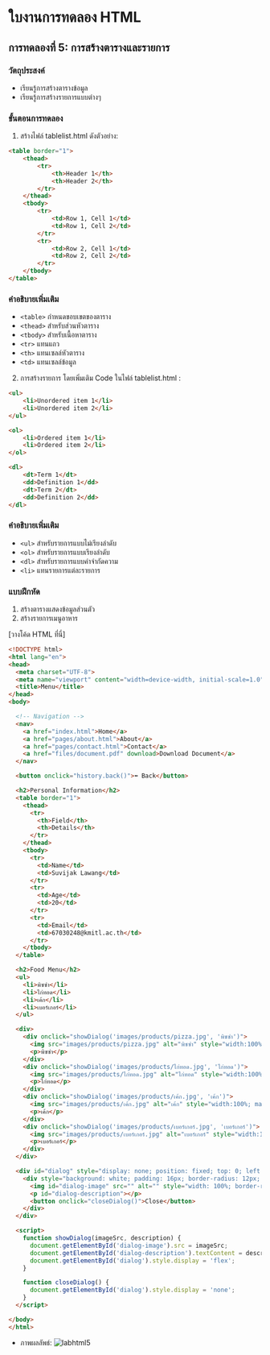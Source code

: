 # ใบงานการทดลอง HTML

## การทดลองที่ 5: การสร้างตารางและรายการ
### วัตถุประสงค์
- เรียนรู้การสร้างตารางข้อมูล
- เรียนรู้การสร้างรายการแบบต่างๆ

### ขั้นตอนการทดลอง
1. สร้างไฟล์ tablelist.html ดังตัวอย่าง:
```html
<table border="1">
    <thead>
        <tr>
            <th>Header 1</th>
            <th>Header 2</th>
        </tr>
    </thead>
    <tbody>
        <tr>
            <td>Row 1, Cell 1</td>
            <td>Row 1, Cell 2</td>
        </tr>
        <tr>
            <td>Row 2, Cell 1</td>
            <td>Row 2, Cell 2</td>
        </tr>
    </tbody>
</table>
```

### คำอธิบายเพิ่มเติม
- `<table>` กำหนดขอบเขตของตาราง
- `<thead>` สำหรับส่วนหัวตาราง
- `<tbody>` สำหรับเนื้อหาตาราง
- `<tr>` แทนแถว
- `<th>` แทนเซลล์หัวตาราง
- `<td>` แทนเซลล์ข้อมูล

2. การสร้างรายการ โดยเพิ่มเติม Code ในไฟล์ tablelist.html :
```html
<ul>
    <li>Unordered item 1</li>
    <li>Unordered item 2</li>
</ul>

<ol>
    <li>Ordered item 1</li>
    <li>Ordered item 2</li>
</ol>

<dl>
    <dt>Term 1</dt>
    <dd>Definition 1</dd>
    <dt>Term 2</dt>
    <dd>Definition 2</dd>
</dl>
```

### คำอธิบายเพิ่มเติม
- `<ul>` สำหรับรายการแบบไม่เรียงลำดับ
- `<ol>` สำหรับรายการแบบเรียงลำดับ
- `<dl>` สำหรับรายการแบบคำจำกัดความ
- `<li>` แทนรายการแต่ละรายการ

### แบบฝึกหัด
1. สร้างตารางแสดงข้อมูลส่วนตัว
2. สร้างรายการเมนูอาหาร

[วางโค้ด HTML ที่นี่]
```html
<!DOCTYPE html>
<html lang="en">
<head>
  <meta charset="UTF-8">
  <meta name="viewport" content="width=device-width, initial-scale=1.0">
  <title>Menu</title>
</head>
<body>

  <!-- Navigation -->
  <nav>
    <a href="index.html">Home</a>
    <a href="pages/about.html">About</a>
    <a href="pages/contact.html">Contact</a>
    <a href="files/document.pdf" download>Download Document</a>
  </nav>

  <button onclick="history.back()">⬅ Back</button>

  <h2>Personal Information</h2>
  <table border="1">
    <thead>
      <tr>
        <th>Field</th>
        <th>Details</th>
      </tr>
    </thead>
    <tbody>
      <tr>
        <td>Name</td>
        <td>Suvijak Lawang</td>
      </tr>
      <tr>
        <td>Age</td>
        <td>20</td>
      </tr>
      <tr>
        <td>Email</td>
        <td>67030248@kmitl.ac.th</td>
      </tr>
    </tbody>
  </table>

  <h2>Food Menu</h2>
  <ul>
    <li>พิซซ่า</li>
    <li>ไก่ทอด</li>
    <li>เค้ก</li>
    <li>เบอร์เกอร์</li>
  </ul>

  <div>
    <div onclick="showDialog('images/products/pizza.jpg', 'พิซซ่า')">
      <img src="images/products/pizza.jpg" alt="พิซซ่า" style="width:100%; max-width:250px; height:auto;">
      <p>พิซซ่า</p>
    </div>
    <div onclick="showDialog('images/products/ไก่ทอด.jpg', 'ไก่ทอด')">
      <img src="images/products/ไก่ทอด.jpg" alt="ไก่ทอด" style="width:100%; max-width:250px; height:auto;">
      <p>ไก่ทอด</p>
    </div>
    <div onclick="showDialog('images/products/เค้ก.jpg', 'เค้ก')">
      <img src="images/products/เค้ก.jpg" alt="เค้ก" style="width:100%; max-width:250px; height:auto;">
      <p>เค้ก</p>
    </div>
    <div onclick="showDialog('images/products/เบอร์เกอร์.jpg', 'เบอร์เกอร์')">
      <img src="images/products/เบอร์เกอร์.jpg" alt="เบอร์เกอร์" style="width:100%; max-width:250px; height:auto;">
      <p>เบอร์เกอร์</p>
    </div>
  </div>

  <div id="dialog" style="display: none; position: fixed; top: 0; left: 0; width: 100%; height: 100%; background: rgba(0, 0, 0, 0.8); display: flex; align-items: center; justify-content: center;">
    <div style="background: white; padding: 16px; border-radius: 12px; max-width: 600px; text-align: center;">
      <img id="dialog-image" src="" alt="" style="width: 100%; border-radius: 12px;">
      <p id="dialog-description"></p>
      <button onclick="closeDialog()">Close</button>
    </div>
  </div>

  <script>
    function showDialog(imageSrc, description) {
      document.getElementById('dialog-image').src = imageSrc;
      document.getElementById('dialog-description').textContent = description;
      document.getElementById('dialog').style.display = 'flex';
    }

    function closeDialog() {
      document.getElementById('dialog').style.display = 'none';
    }
  </script>

</body>
</html>
```
- ภาพผลลัพธ์:
![labhtml5](https://github.com/user-attachments/assets/2dfbef9c-de2d-4e55-937f-d24b0fb03096)



